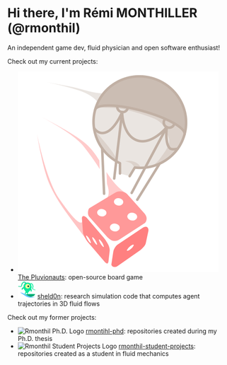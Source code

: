 # Hi there, I'm Rémi MONTHILLER (@rmonthil)

An independent game dev, fluid physician and open software enthusiast!

Check out my current projects:
* ![Pluvionauts Logo](/logos/logo-pluvionauts.svg) [The Pluvionauts](https://github.com/pluvionauts): open-source board game
* ![Sheld0n Logo](/logos/logo-sheld0n.svg) [sheld0n](https://github.com/c0pep0d/sheld0n): research simulation code that computes agent trajectories in 3D fluid flows

Check out my former projects:
* ![Rmonthil Ph.D. Logo](/logos/logo-rmonthil-phd.svg) [rmontihl-phd](https://github.com/rmonthil-phd): repositories created during my Ph.D. thesis
* ![Rmonthil Student Projects Logo](/logos/logo-rmonthil-student-projects.svg) [rmonthil-student-projects](https://github.com/rmonthil-student-projects): repositories created as a student in fluid mechanics
